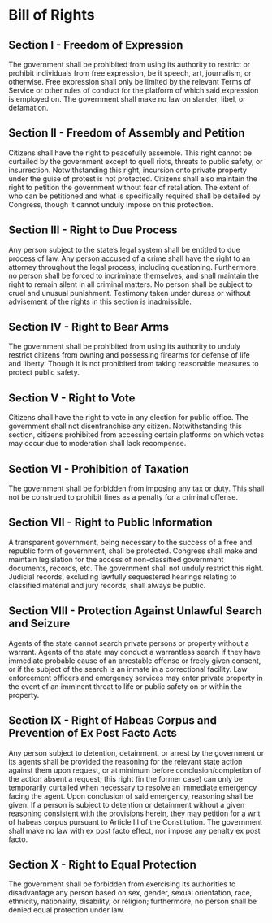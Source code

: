 # Bill of Rights

## Section I - Freedom of Expression

The government shall be prohibited from using its authority to restrict or prohibit individuals from free expression, be it speech, art, journalism, or otherwise. Free expression shall only be limited by the relevant Terms of Service or other rules of conduct for the platform of which said expression is employed on. The government shall make no law on slander, libel, or defamation.

## Section II - Freedom of Assembly and Petition

Citizens shall have the right to peacefully assemble. This right cannot be curtailed by the government except to quell riots, threats to public safety, or insurrection. Notwithstanding this right, incursion onto private property under the guise of protest is not protected. Citizens shall also maintain the right to petition the government without fear of retaliation. The extent of who can be petitioned and what is specifically required shall be detailed by Congress, though it cannot unduly impose on this protection.

## Section III - Right to Due Process

Any person subject to the state’s legal system shall be entitled to due process of law. Any person accused of a crime shall have the right to an attorney throughout the legal process, including questioning. Furthermore, no person shall be forced to incriminate themselves, and shall maintain the right to remain silent in all criminal matters. No person shall be subject to cruel and unusual punishment. Testimony taken under duress or without advisement of the rights in this section is inadmissible.

## Section IV - Right to Bear Arms

The government shall be prohibited from using its authority to unduly restrict citizens from owning and possessing firearms for defense of life and liberty. Though it is not prohibited from taking reasonable measures to protect public safety.

## Section V - Right to Vote

Citizens shall have the right to vote in any election for public office. The government shall not disenfranchise any citizen. Notwithstanding this section, citizens prohibited from accessing certain platforms on which votes may occur due to moderation shall lack recompense.

## Section VI - Prohibition of Taxation

The government shall be forbidden from imposing any tax or duty. This shall not be construed to prohibit fines as a penalty for a criminal offense.

## Section VII - Right to Public Information

A transparent government, being necessary to the success of a free and republic form of government, shall be protected. Congress shall make and maintain legislation for the access of non-classified government documents, records, etc. The government shall not unduly restrict this right. Judicial records, excluding lawfully sequestered hearings relating to classified material and jury records, shall always be public.

## Section VIII - Protection Against Unlawful Search and Seizure

Agents of the state cannot search private persons or property without a warrant. Agents of the state may conduct a warrantless search if they have immediate probable cause of an arrestable offense or freely given consent, or if the subject of the search is an inmate in a correctional facility. Law enforcement officers and emergency services may enter private property in the event of an imminent threat to life or public safety on or within the property.

## Section IX - Right of Habeas Corpus and Prevention of Ex Post Facto Acts

Any person subject to detention, detainment, or arrest by the government or its agents shall be provided the reasoning for the relevant state action against them upon request, or at minimum before conclusion/completion of the action absent a request; this right (in the former case) can only be temporarily curtailed when necessary to resolve an immediate emergency facing the agent. Upon conclusion of said emergency, reasoning shall be given. If a person is subject to detention or detainment without a given reasoning consistent with the provisions herein, they may petition for a writ of habeas corpus pursuant to Article III of the Constitution. The government shall make no law with ex post facto effect, nor impose any penalty ex post facto.

## Section X - Right to Equal Protection

The government shall be forbidden from exercising its authorities to disadvantage any person based on sex, gender, sexual orientation, race, ethnicity, nationality, disability, or religion; furthermore, no person shall be denied equal protection under law.
